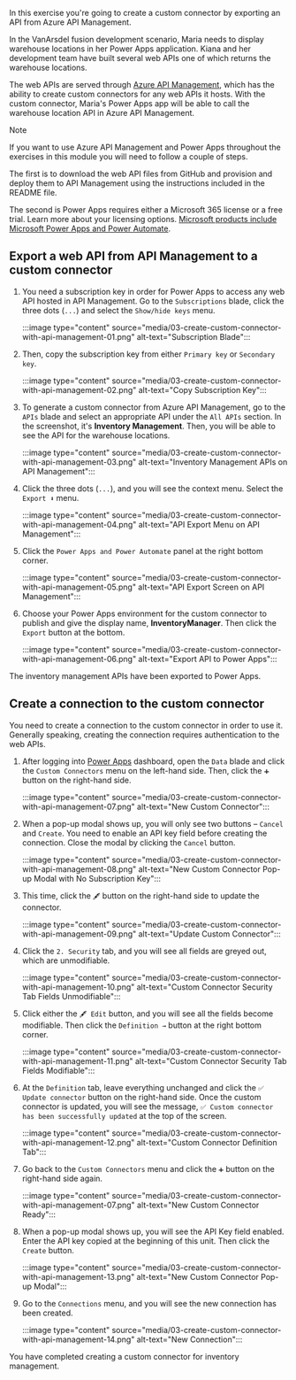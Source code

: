 In this exercise you're going to create a custom connector by exporting an API from Azure API Management.

In the VanArsdel fusion development scenario, Maria needs to display warehouse locations in her Power Apps application. Kiana and her development team have built several web APIs one of which returns the warehouse locations.

The web APIs are served through [Azure API Management][az apim], which has the ability to create custom connectors for any web APIs it hosts. With the custom connector, Maria's Power Apps app will be able to call the warehouse location API in Azure API Management.

> [!NOTE]
> If you want to use Azure API Management and Power Apps throughout the exercises in this module you will need to follow a couple of steps.
> 
> The first is to download the web API files from GitHub and provision and deploy them to API Management using the instructions included in the README file.
> 
> The second is Power Apps requires either a Microsoft 365 license or a free trial. Learn more about your licensing options. [Microsoft products include Microsoft Power Apps and Power Automate][pa pricing].


## Export a web API from API Management to a custom connector ##

1. You need a subscription key in order for Power Apps to access any web API hosted in API Management. Go to the `Subscriptions` blade, click the three dots (`...`) and select the `Show/hide keys` menu.

    :::image type="content" source="media/03-create-custom-connector-with-api-management-01.png" alt-text="Subscription Blade":::

1. Then, copy the subscription key from either `Primary key` or `Secondary key`.

    :::image type="content" source="media/03-create-custom-connector-with-api-management-02.png" alt-text="Copy Subscription Key":::

1. To generate a custom connector from Azure API Management, go to the `APIs` blade and select an appropriate API under the `All APIs` section. In the screenshot, it's **Inventory Management**. Then, you will be able to see the API for the warehouse locations.

    :::image type="content" source="media/03-create-custom-connector-with-api-management-03.png" alt-text="Inventory Management APIs on API Management":::

1. Click the three dots (`...`), and you will see the context menu. Select the `Export ⬇️` menu.

    :::image type="content" source="media/03-create-custom-connector-with-api-management-04.png" alt-text="API Export Menu on API Management":::

1. Click the `Power Apps and Power Automate` panel at the right bottom corner.

    :::image type="content" source="media/03-create-custom-connector-with-api-management-05.png" alt-text="API Export Screen on API Management":::

1. Choose your Power Apps environment for the custom connector to publish and give the display name, **InventoryManager**. Then click the `Export` button at the bottom.

    :::image type="content" source="media/03-create-custom-connector-with-api-management-06.png" alt-text="Export API to Power Apps":::

The inventory management APIs have been exported to Power Apps.


## Create a connection to the custom connector ##

You need to create a connection to the custom connector in order to use it. Generally speaking, creating the connection requires authentication to the web APIs.

1. After logging into [Power Apps][pa] dashboard, open the `Data` blade and click the `Custom Connectors` menu on the left-hand side. Then, click the `➕` button on the right-hand side.

    :::image type="content" source="media/03-create-custom-connector-with-api-management-07.png" alt-text="New Custom Connector":::

1. When a pop-up modal shows up, you will only see two buttons &ndash; `Cancel` and `Create`. You need to enable an API key field before creating the connection. Close the modal by clicking the `Cancel` button.

    :::image type="content" source="media/03-create-custom-connector-with-api-management-08.png" alt-text="New Custom Connector Pop-up Modal with No Subscription Key":::

1. This time, click the `🖋` button on the right-hand side to update the connector.

    :::image type="content" source="media/03-create-custom-connector-with-api-management-09.png" alt-text="Update Custom Connector":::

1. Click the `2. Security` tab, and you will see all fields are greyed out, which are unmodifiable.

    :::image type="content" source="media/03-create-custom-connector-with-api-management-10.png" alt-text="Custom Connector Security Tab Fields Unmodifiable":::

1. Click either the `🖋 Edit` button, and you will see all the fields become modifiable. Then click the `Definition →` button at the right bottom corner.

    :::image type="content" source="media/03-create-custom-connector-with-api-management-11.png" alt-text="Custom Connector Security Tab Fields Modifiable":::

1. At the `Definition` tab, leave everything unchanged and click the `✅ Update connector` button on the right-hand side. Once the custom connector is updated, you will see the message, `✅ Custom connector has been successfully updated` at the top of the screen.

    :::image type="content" source="media/03-create-custom-connector-with-api-management-12.png" alt-text="Custom Connector Definition Tab":::

1. Go back to the `Custom Connectors` menu and click the `➕` button on the right-hand side again.

    :::image type="content" source="media/03-create-custom-connector-with-api-management-07.png" alt-text="New Custom Connector Ready":::

1. When a pop-up modal shows up, you will see the API Key field enabled. Enter the API key copied at the beginning of this unit. Then click the `Create` button.

    :::image type="content" source="media/03-create-custom-connector-with-api-management-13.png" alt-text="New Custom Connector Pop-up Modal":::

1. Go to the `Connections` menu, and you will see the new connection has been created.

    :::image type="content" source="media/03-create-custom-connector-with-api-management-14.png" alt-text="New Connection":::

You have completed creating a custom connector for inventory management.


[az apim]: https://docs.microsoft.com/azure/api-management/api-management-key-concepts
[az cli install]: https://docs.microsoft.com/cli/azure/install-azure-cli
[pa]: https://powerapps.microsoft.com/
[pa cp]: https://powerapps.microsoft.com/communityplan/?azure-portal=true
[pa pricing]: https://docs.microsoft.com/powerapps/administrator/pricing-billing-skus

[artifacts]: https://github.com/MicrosoftDocs/mslearn-developer-tools-power-platform/blob/master/fusion-developers/artifacts.zip
